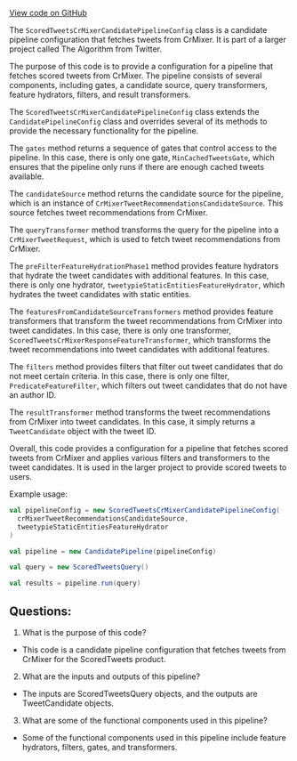 [View code on GitHub](https://github.com/misbahsy/the-algorithm/home-mixer/server/src/main/scala/com/twitter/home_mixer/product/scored_tweets/candidate_pipeline/ScoredTweetsCrMixerCandidatePipelineConfig.scala)

The `ScoredTweetsCrMixerCandidatePipelineConfig` class is a candidate pipeline configuration that fetches tweets from CrMixer. It is part of a larger project called The Algorithm from Twitter. 

The purpose of this code is to provide a configuration for a pipeline that fetches scored tweets from CrMixer. The pipeline consists of several components, including gates, a candidate source, query transformers, feature hydrators, filters, and result transformers. 

The `ScoredTweetsCrMixerCandidatePipelineConfig` class extends the `CandidatePipelineConfig` class and overrides several of its methods to provide the necessary functionality for the pipeline. 

The `gates` method returns a sequence of gates that control access to the pipeline. In this case, there is only one gate, `MinCachedTweetsGate`, which ensures that the pipeline only runs if there are enough cached tweets available. 

The `candidateSource` method returns the candidate source for the pipeline, which is an instance of `CrMixerTweetRecommendationsCandidateSource`. This source fetches tweet recommendations from CrMixer. 

The `queryTransformer` method transforms the query for the pipeline into a `CrMixerTweetRequest`, which is used to fetch tweet recommendations from CrMixer. 

The `preFilterFeatureHydrationPhase1` method provides feature hydrators that hydrate the tweet candidates with additional features. In this case, there is only one hydrator, `tweetypieStaticEntitiesFeatureHydrator`, which hydrates the tweet candidates with static entities. 

The `featuresFromCandidateSourceTransformers` method provides feature transformers that transform the tweet recommendations from CrMixer into tweet candidates. In this case, there is only one transformer, `ScoredTweetsCrMixerResponseFeatureTransformer`, which transforms the tweet recommendations into tweet candidates with additional features. 

The `filters` method provides filters that filter out tweet candidates that do not meet certain criteria. In this case, there is only one filter, `PredicateFeatureFilter`, which filters out tweet candidates that do not have an author ID. 

The `resultTransformer` method transforms the tweet recommendations from CrMixer into tweet candidates. In this case, it simply returns a `TweetCandidate` object with the tweet ID. 

Overall, this code provides a configuration for a pipeline that fetches scored tweets from CrMixer and applies various filters and transformers to the tweet candidates. It is used in the larger project to provide scored tweets to users. 

Example usage:

```scala
val pipelineConfig = new ScoredTweetsCrMixerCandidatePipelineConfig(
  crMixerTweetRecommendationsCandidateSource,
  tweetypieStaticEntitiesFeatureHydrator
)

val pipeline = new CandidatePipeline(pipelineConfig)

val query = new ScoredTweetsQuery()

val results = pipeline.run(query)
```
## Questions: 
 1. What is the purpose of this code?
- This code is a candidate pipeline configuration that fetches tweets from CrMixer for the ScoredTweets product.

2. What are the inputs and outputs of this pipeline?
- The inputs are ScoredTweetsQuery objects, and the outputs are TweetCandidate objects.

3. What are some of the functional components used in this pipeline?
- Some of the functional components used in this pipeline include feature hydrators, filters, gates, and transformers.